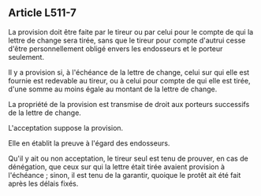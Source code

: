 Article L511-7
----
La provision doit être faite par le tireur ou par celui pour le compte de qui la
lettre de change sera tirée, sans que le tireur pour compte d'autrui cesse
d'être personnellement obligé envers les endosseurs et le porteur seulement.

Il y a provision si, à l'échéance de la lettre de change, celui sur qui elle est
fournie est redevable au tireur, ou à celui pour compte de qui elle est tirée,
d'une somme au moins égale au montant de la lettre de change.

La propriété de la provision est transmise de droit aux porteurs successifs de
la lettre de change.

L'acceptation suppose la provision.

Elle en établit la preuve à l'égard des endosseurs.

Qu'il y ait ou non acceptation, le tireur seul est tenu de prouver, en cas de
dénégation, que ceux sur qui la lettre était tirée avaient provision à
l'échéance ; sinon, il est tenu de la garantir, quoique le protêt ait été fait
après les délais fixés.
